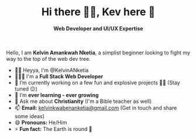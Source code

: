 <h1 align="center">Hi there 👋🏾, Kev here 🤭</h1>
<h4 align="center">Web Developer and UI/UX Expertise </h4>

<br>

Hello, I am **Kelvin Amankwah Nketia**, a simplist beginner looking to fight my way to the top of the web dev tree.

- 👋🏾 Heyya, I'm @KelvinANketia  
- 👨🏾‍💻 I'm a **Full Stack Web Developer**  
- 🔭 I’m currently working on a few fun and explosive projects 🥳🤭 (Stay tuned 😉)  
- 🌱 I’m **ever learning - ever growing**  
- 💬 Ask me about **Christianity** (I'm a Bible teacher as well)  
- 📫 **Email:** [kelvinkwabenanketia@gmail.com](mailto:kelvinkwabenanketia@gmail.com) (Get in touch and share some ideas)  
- 😄 **Pronouns:** He/Him  
- ⚡ **Fun fact:** The Earth is round 🙂  
